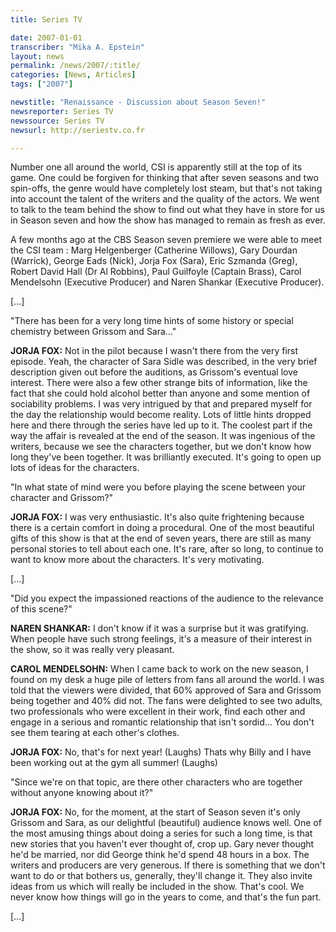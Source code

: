 ```yaml
---
title: Series TV

date: 2007-01-01
transcriber: "Mika A. Epstein"
layout: news
permalink: /news/2007/:title/
categories: [News, Articles]
tags: ["2007"]

newstitle: "Renaissance - Discussion about Season Seven!"
newsreporter: Series TV
newssource: Series TV
newsurl: http://seriestv.co.fr

---
```


Number one all around the world, CSI is apparently still at the top of its game. One could be forgiven for thinking that after seven seasons and two spin-offs, the genre would have completely lost steam, but that's not taking into account the talent of the writers and the quality of the actors. We went to talk to the team behind the show to find out what they have in store for us in Season seven and how the show has managed to remain as fresh as ever.

A few months ago at the CBS Season seven premiere we were able to meet the CSI team : Marg Helgenberger (Catherine Willows), Gary Dourdan (Warrick), George Eads (Nick), Jorja Fox (Sara), Eric Szmanda (Greg), Robert David Hall (Dr Al Robbins), Paul Guilfoyle (Captain Brass), Carol Mendelsohn (Executive Producer) and Naren Shankar (Executive Producer).

[...]

"There has been for a very long time hints of some history or special chemistry between Grissom and Sara..."

**JORJA FOX:** Not in the pilot because I wasn't there from the very first episode. Yeah, the character of Sara Sidle was described, in the very brief description given out before the auditions, as Grissom's eventual love interest. There were also a few other strange bits of information, like the fact that she could hold alcohol better than anyone and some mention of sociability problems. I was very intrigued by that and prepared myself for the day the relationship would become reality. Lots of little hints dropped here and there through the series have led up to it. The coolest part if the way the affair is revealed at the end of the season. It was ingenious of the writers, because we see the characters together, but we don't know how long they've been together. It was brilliantly executed. It's going to open up lots of ideas for the characters.

"In what state of mind were you before playing the scene between your character and Grissom?"

**JORJA FOX:** I was very enthusiastic. It's also quite frightening because there is a certain comfort in doing a procedural. One of the most beautiful gifts of this show is that at the end of seven years, there are still as many personal stories to tell about each one. It's rare, after so long, to continue to want to know more about the characters. It's very motivating.

[...]

"Did you expect the impassioned reactions of the audience to the relevance of this scene?"

**NAREN SHANKAR:** I don't know if it was a surprise but it was gratifying. When people have such strong feelings, it's a measure of their interest in the show, so it was really very pleasant.

**CAROL MENDELSOHN:** When I came back to work on the new season, I found on my desk a huge pile of letters from fans all around the world. I was told that the viewers were divided, that 60% approved of Sara and Grissom being together and 40% did not. The fans were delighted to see two adults, two professionals who were excellent in their work, find each other and engage in a serious and romantic relationship that isn't sordid... You don't see them tearing at each other's clothes.

**JORJA FOX:** No, that's for next year! (Laughs) Thats why Billy and I have been working out at the gym all summer! (Laughs)

"Since we're on that topic, are there other characters who are together without anyone knowing about it?"

**JORJA FOX:** No, for the moment, at the start of Season seven it's only Grissom and Sara, as our delightful (beautiful) audience knows well. One of the most amusing things about doing a series for such a long time, is that new stories that you haven't ever thought of, crop up. Gary never thought he'd be married, nor did George think he'd spend 48 hours in a box. The writers and producers are very generous. If there is something that we don't want to do or that bothers us, generally, they'll change it. They also invite ideas from us which will really be included in the show. That's cool. We never know how things will go in the years to come, and that's the fun part.

[...]
